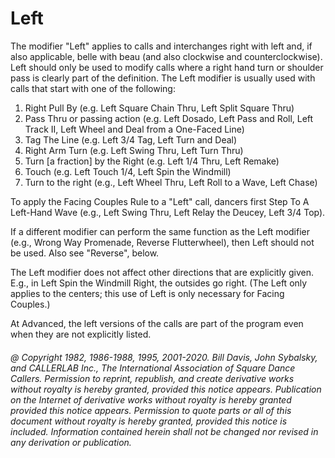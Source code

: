 
# Left

The modifier "Left" applies to calls and interchanges right with left and, if also applicable, belle
with beau (and also clockwise and counterclockwise). Left should only be used to modify calls where
a right hand turn or shoulder pass is clearly part of the definition. The Left modifier is usually used
with calls that start with one of the following:
 
1. Right Pull By (e.g. Left Square Chain Thru, Left Split Square Thru) 
2. Pass Thru or passing action (e.g. Left Dosado, Left Pass and Roll, Left Track II, Left Wheel and Deal from a One-Faced Line) 
3. Tag The Line (e.g. Left 3/4 Tag, Left Turn and Deal) 
4. Right Arm Turn (e.g. Left Swing Thru, Left Turn Thru) 
5. Turn [a fraction] by the Right (e.g. Left 1/4 Thru, Left Remake)
6. Touch (e.g. Left Touch 1/4, Left Spin the Windmill) 
7. Turn to the right (e.g., Left Wheel Thru, Left Roll to a Wave, Left Chase)

To apply the Facing Couples Rule to a "Left" call, dancers first Step To A Left-Hand Wave (e.g., Left
Swing Thru, Left Relay the Deucey, Left 3/4 Top).

If a different modifier can perform the same function as the Left modifier (e.g., Wrong Way
Promenade, Reverse Flutterwheel), then Left should not be used. Also see "Reverse", below.

The Left modifier does not affect other directions that are explicitly given. E.g., in Left Spin the
Windmill Right, the outsides go right. (The Left only applies to the centers; this use of Left is only
necessary for Facing Couples.)

At Advanced, the left versions of the calls are part of the program even when they are not explicitly
listed.

###### @ Copyright 1982, 1986-1988, 1995, 2001-2020. Bill Davis, John Sybalsky, and CALLERLAB Inc., The International Association of Square Dance Callers. Permission to reprint, republish, and create derivative works without royalty is hereby granted, provided this notice appears. Publication on the Internet of derivative works without royalty is hereby granted provided this notice appears. Permission to quote parts or all of this document without royalty is hereby granted, provided this notice is included. Information contained herein shall not be changed nor revised in any derivation or publication.